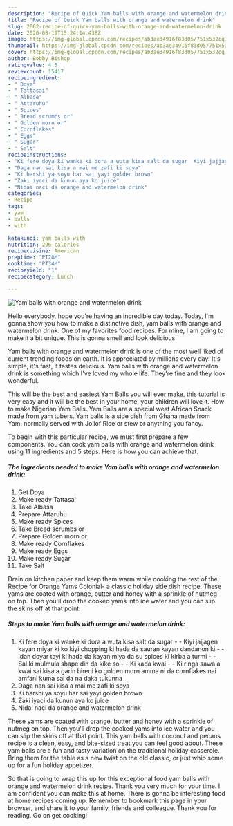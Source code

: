 ```yaml
---
description: "Recipe of Quick Yam balls with orange and watermelon drink"
title: "Recipe of Quick Yam balls with orange and watermelon drink"
slug: 2662-recipe-of-quick-yam-balls-with-orange-and-watermelon-drink
date: 2020-08-19T15:24:14.438Z
image: https://img-global.cpcdn.com/recipes/ab3ae34916f83d05/751x532cq70/yam-balls-with-orange-and-watermelon-drink-recipe-main-photo.jpg
thumbnail: https://img-global.cpcdn.com/recipes/ab3ae34916f83d05/751x532cq70/yam-balls-with-orange-and-watermelon-drink-recipe-main-photo.jpg
cover: https://img-global.cpcdn.com/recipes/ab3ae34916f83d05/751x532cq70/yam-balls-with-orange-and-watermelon-drink-recipe-main-photo.jpg
author: Bobby Bishop
ratingvalue: 4.5
reviewcount: 15417
recipeingredient:
- " Doya"
- " Tattasai"
- " Albasa"
- " Attaruhu"
- " Spices"
- " Bread scrumbs or"
- " Golden morn or"
- " Cornflakes"
- " Eggs"
- " Sugar"
- " Salt"
recipeinstructions:
- "Ki fere doya ki wanke ki dora a wuta kisa salt da sugar  Kiyi jajjagen kayan miyar ki ko kiyi chopping ki hada da sauran kayan dandanon ki   Idan doyar tayi ki hada da kayan miya da su spices ki kirba a turmi  Sai ki mulmula shape din da kike so  Ki kada kwai  Ki ringa sawa a kwai sai kisa a garin biredi ko golden morn amma ni da cornflakes nai amfani kuma sai da na daka tukunna"
- "Daga nan sai kisa a mai me zafi ki soya"
- "Ki barshi ya soyu har sai yayi golden brown"
- "Zaki iyaci da kunun aya ko juice"
- "Nidai naci da orange and watermelon drink"
categories:
- Recipe
tags:
- yam
- balls
- with

katakunci: yam balls with 
nutrition: 296 calories
recipecuisine: American
preptime: "PT28M"
cooktime: "PT34M"
recipeyield: "1"
recipecategory: Lunch

---
```



![Yam balls with orange and watermelon drink](https://img-global.cpcdn.com/recipes/ab3ae34916f83d05/751x532cq70/yam-balls-with-orange-and-watermelon-drink-recipe-main-photo.jpg)

Hello everybody, hope you're having an incredible day today. Today, I'm gonna show you how to make a distinctive dish, yam balls with orange and watermelon drink. One of my favorites food recipes. For mine, I am going to make it a bit unique. This is gonna smell and look delicious.

Yam balls with orange and watermelon drink is one of the most well liked of current trending foods on earth. It is appreciated by millions every day. It's simple, it's fast, it tastes delicious. Yam balls with orange and watermelon drink is something which I've loved my whole life. They're fine and they look wonderful.

This will be the best and easiest Yam Balls you will ever make, this tutorial is very easy and it will be the best in your home, your children will love it. How to make Nigerian Yam Balls. Yam Balls are a special west African Snack made from yam tubers. Yam balls is a side dish from Ghana made from Yam, normally served with Jollof Rice or stew or anything you fancy.


To begin with this particular recipe, we must first prepare a few components. You can cook yam balls with orange and watermelon drink using 11 ingredients and 5 steps. Here is how you can achieve that.

<!--inarticleads1-->

##### The ingredients needed to make Yam balls with orange and watermelon drink:

1. Get  Doya
1. Make ready  Tattasai
1. Take  Albasa
1. Prepare  Attaruhu
1. Make ready  Spices
1. Take  Bread scrumbs or
1. Prepare  Golden morn or
1. Make ready  Cornflakes
1. Make ready  Eggs
1. Make ready  Sugar
1. Take  Salt


Drain on kitchen paper and keep them warm while cooking the rest of the. Recipe for Orange Yams Colonial- a classic holiday side dish recipe. These yams are coated with orange, butter and honey with a sprinkle of nutmeg on top. Then you&#39;ll drop the cooked yams into ice water and you can slip the skins off at that point. 

<!--inarticleads2-->

##### Steps to make Yam balls with orange and watermelon drink:

1. Ki fere doya ki wanke ki dora a wuta kisa salt da sugar -  - Kiyi jajjagen kayan miyar ki ko kiyi chopping ki hada da sauran kayan dandanon ki  -  - Idan doyar tayi ki hada da kayan miya da su spices ki kirba a turmi -  - Sai ki mulmula shape din da kike so -  - Ki kada kwai -  - Ki ringa sawa a kwai sai kisa a garin biredi ko golden morn amma ni da cornflakes nai amfani kuma sai da na daka tukunna
1. Daga nan sai kisa a mai me zafi ki soya
1. Ki barshi ya soyu har sai yayi golden brown
1. Zaki iyaci da kunun aya ko juice
1. Nidai naci da orange and watermelon drink


These yams are coated with orange, butter and honey with a sprinkle of nutmeg on top. Then you&#39;ll drop the cooked yams into ice water and you can slip the skins off at that point. This yam balls with coconut and pecans recipe is a clean, easy, and bite-sized treat you can feel good about. These yam balls are a fun and tasty variation on the traditional holiday casserole. Bring them for the table as a new twist on the old classic, or just whip some up for a fun holiday appetizer. 

So that is going to wrap this up for this exceptional food yam balls with orange and watermelon drink recipe. Thank you very much for your time. I am confident you can make this at home. There is gonna be interesting food at home recipes coming up. Remember to bookmark this page in your browser, and share it to your family, friends and colleague. Thank you for reading. Go on get cooking!
